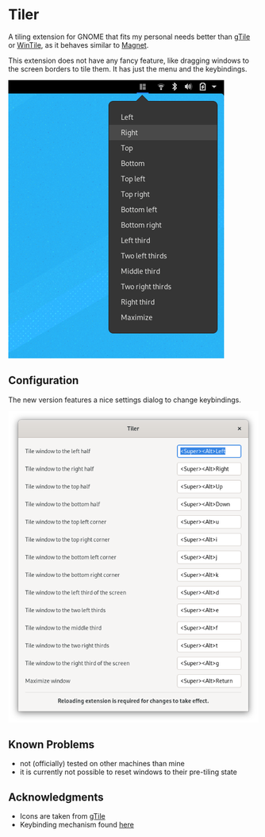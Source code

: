 # Tiler

A tiling extension for GNOME that fits my personal needs better than
[gTile](https://github.com/gTile/gTile) or
[WinTile](https://github.com/Fmstrat/wintile), as it behaves similar
to [Magnet](https://magnet.crowdcafe.com/).

This extension does not have any fancy feature, like dragging windows
to the screen borders to tile them. It has just the menu and the
keybindings.

![Tiler](screenshots/tiler-menu.png)

## Configuration

The new version features a nice settings dialog to change keybindings.

![Settings](screenshots/tiler-settings.png)

## Known Problems

- not (officially) tested on other machines than mine
- it is currently not possible to reset windows to their pre-tiling state

## Acknowledgments

- Icons are taken from [gTile](https://github.com/gTile/gTile)
- Keybinding mechanism found [here](https://github.com/Fmstrat/wintile/blob/master/keybindings.js)
